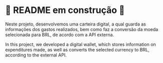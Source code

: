 # 🚧 README em construção 🚧

Neste projeto, desenvolvemos uma carteira digital, a qual guarda as informações dos gastos realizados, bem como faz a conversão da moeda selecionada para BRL, de acordo com a API externa.


In this project, we developed a digital wallet, which stores information on expenditures made, as well as converts the selected currency to BRL, according to the external API.
